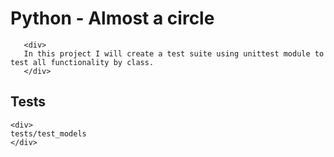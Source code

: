 <h1>Python - Almost a circle</h1>

	   <div>
	   In this project I will create a test suite using unittest module to test all functionality by class. 
	   </div>

<h2>Tests</h2>

	<div>
	tests/test_models
	</div>